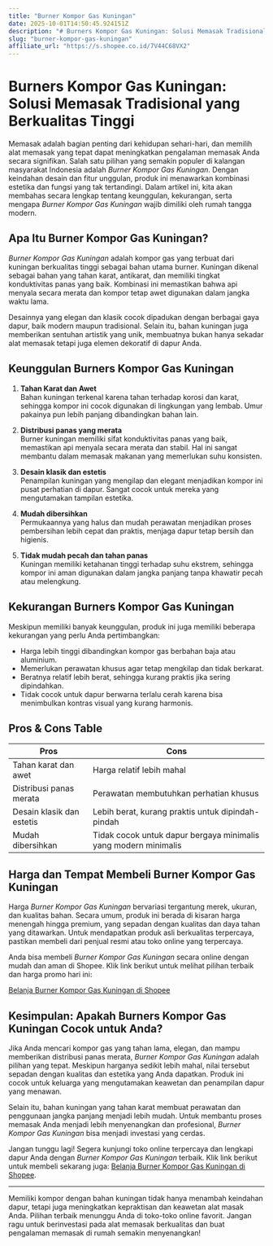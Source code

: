 ```yaml
---
title: "Burner Kompor Gas Kuningan"
date: 2025-10-01T14:50:45.924151Z
description: "# Burners Kompor Gas Kuningan: Solusi Memasak Tradisional yang Berkualitas Tinggi..."
slug: "burner-kompor-gas-kuningan"
affiliate_url: "https://s.shopee.co.id/7V44C68VX2"
---
```

# Burners Kompor Gas Kuningan: Solusi Memasak Tradisional yang Berkualitas Tinggi

Memasak adalah bagian penting dari kehidupan sehari-hari, dan memilih alat memasak yang tepat dapat meningkatkan pengalaman memasak Anda secara signifikan. Salah satu pilihan yang semakin populer di kalangan masyarakat Indonesia adalah *Burner Kompor Gas Kuningan*. Dengan keindahan desain dan fitur unggulan, produk ini menawarkan kombinasi estetika dan fungsi yang tak tertandingi. Dalam artikel ini, kita akan membahas secara lengkap tentang keunggulan, kekurangan, serta mengapa *Burner Kompor Gas Kuningan* wajib dimiliki oleh rumah tangga modern.

## Apa Itu Burner Kompor Gas Kuningan?

*Burner Kompor Gas Kuningan* adalah kompor gas yang terbuat dari kuningan berkualitas tinggi sebagai bahan utama burner. Kuningan dikenal sebagai bahan yang tahan karat, antikarat, dan memiliki tingkat konduktivitas panas yang baik. Kombinasi ini memastikan bahwa api menyala secara merata dan kompor tetap awet digunakan dalam jangka waktu lama.

Desainnya yang elegan dan klasik cocok dipadukan dengan berbagai gaya dapur, baik modern maupun tradisional. Selain itu, bahan kuningan juga memberikan sentuhan artistik yang unik, membuatnya bukan hanya sekadar alat memasak tetapi juga elemen dekoratif di dapur Anda.

## Keunggulan Burners Kompor Gas Kuningan

1. **Tahan Karat dan Awet**  
Bahan kuningan terkenal karena tahan terhadap korosi dan karat, sehingga kompor ini cocok digunakan di lingkungan yang lembab. Umur pakainya pun lebih panjang dibandingkan bahan lain.

2. **Distribusi panas yang merata**  
Burner kuningan memiliki sifat konduktivitas panas yang baik, memastikan api menyala secara merata dan stabil. Hal ini sangat membantu dalam memasak makanan yang memerlukan suhu konsisten.

3. **Desain klasik dan estetis**  
Penampilan kuningan yang mengilap dan elegant menjadikan kompor ini pusat perhatian di dapur. Sangat cocok untuk mereka yang mengutamakan tampilan estetika.

4. **Mudah dibersihkan**  
Permukaannya yang halus dan mudah perawatan menjadikan proses pembersihan lebih cepat dan praktis, menjaga dapur tetap bersih dan higienis.

5. **Tidak mudah pecah dan tahan panas**  
Kuningan memiliki ketahanan tinggi terhadap suhu ekstrem, sehingga kompor ini aman digunakan dalam jangka panjang tanpa khawatir pecah atau melengkung.

## Kekurangan Burners Kompor Gas Kuningan

Meskipun memiliki banyak keunggulan, produk ini juga memiliki beberapa kekurangan yang perlu Anda pertimbangkan:

- Harga lebih tinggi dibandingkan kompor gas berbahan baja atau aluminium.
- Memerlukan perawatan khusus agar tetap mengkilap dan tidak berkarat.
- Beratnya relatif lebih berat, sehingga kurang praktis jika sering dipindahkan.
- Tidak cocok untuk dapur berwarna terlalu cerah karena bisa menimbulkan kontras visual yang kurang harmonis.

## Pros & Cons Table

| **Pros**                           | **Cons**                               |
|-----------------------------------|--------------------------------------|
| Tahan karat dan awet            | Harga relatif lebih mahal         |
| Distribusi panas merata           | Perawatan membutuhkan perhatian khusus |
| Desain klasik dan estetis        | Lebih berat, kurang praktis untuk dipindah-pindah |
| Mudah dibersihkan                    | Tidak cocok untuk dapur bergaya minimalis yang modern minimalis |

## Harga dan Tempat Membeli Burner Kompor Gas Kuningan

Harga *Burner Kompor Gas Kuningan* bervariasi tergantung merek, ukuran, dan kualitas bahan. Secara umum, produk ini berada di kisaran harga menengah hingga premium, yang sepadan dengan kualitas dan daya tahan yang ditawarkan. Untuk mendapatkan produk asli berkualitas terpercaya, pastikan membeli dari penjual resmi atau toko online yang terpercaya.

Anda bisa membeli *Burner Kompor Gas Kuningan* secara online dengan mudah dan aman di Shopee. Klik link berikut untuk melihat pilihan terbaik dan harga promo hari ini:

[Belanja Burner Kompor Gas Kuningan di Shopee](https://s.shopee.co.id/7V44C68VX2)

## Kesimpulan: Apakah Burners Kompor Gas Kuningan Cocok untuk Anda?

Jika Anda mencari kompor gas yang tahan lama, elegan, dan mampu memberikan distribusi panas merata, *Burner Kompor Gas Kuningan* adalah pilihan yang tepat. Meskipun harganya sedikit lebih mahal, nilai tersebut sepadan dengan kualitas dan estetika yang Anda dapatkan. Produk ini cocok untuk keluarga yang mengutamakan keawetan dan penampilan dapur yang menawan.

Selain itu, bahan kuningan yang tahan karat membuat perawatan dan penggunaan jangka panjang menjadi lebih mudah. Untuk membantu proses memasak Anda menjadi lebih menyenangkan dan profesional, *Burner Kompor Gas Kuningan* bisa menjadi investasi yang cerdas.

Jangan tunggu lagi! Segera kunjungi toko online terpercaya dan lengkapi dapur Anda dengan *Burner Kompor Gas Kuningan* terbaik. Klik link berikut untuk membeli sekarang juga: [Belanja Burner Kompor Gas Kuningan di Shopee](https://s.shopee.co.id/7V44C68VX2).

---

Memiliki kompor dengan bahan kuningan tidak hanya menambah keindahan dapur, tetapi juga meningkatkan kepraktisan dan keawetan alat masak Anda. Pilihan terbaik menunggu Anda di toko-toko online favorit. Jangan ragu untuk berinvestasi pada alat memasak berkualitas dan buat pengalaman memasak di rumah semakin menyenangkan!